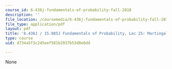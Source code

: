 ```yaml
---
course_id: 6-436j-fundamentals-of-probability-fall-2018
description: ''
file_location: /coursemedia/6-436j-fundamentals-of-probability-fall-2018/d734a5f3c245eef581b2937b53d8e6dd_MIT6_436JF18_lec25.pdf
file_type: application/pdf
layout: pdf
title: '6.436J / 15.085J Fundamentals of Probability, Lec 25: Martingales I'
type: course
uid: d734a5f3c245eef581b2937b53d8e6dd

---
```

None